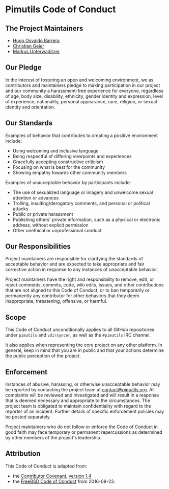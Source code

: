 # Pimutils Code of Conduct

## The Project Maintainers

- [Hugo Osvaldo Barrera](https://github.com/hobarrera)
- [Christian Geier](https://github.com/geier)
- [Markus Unterwaditzer](https://github.com/untitaker)

## Our Pledge

In the interest of fostering an open and welcoming environment, we as
contributors and maintainers pledge to making participation in our project and
our community a harassment-free experience for everyone, regardless of age, body
size, disability, ethnicity, gender identity and expression, level of experience,
nationality, personal appearance, race, religion, or sexual identity and
orientation.

## Our Standards

Examples of behavior that contributes to creating a positive environment
include:

* Using welcoming and inclusive language
* Being respectful of differing viewpoints and experiences
* Gracefully accepting constructive criticism
* Focusing on what is best for the community
* Showing empathy towards other community members

Examples of unacceptable behavior by participants include:

* The use of sexualized language or imagery and unwelcome sexual attention or
advances
* Trolling, insulting/derogatory comments, and personal or political attacks
* Public or private harassment
* Publishing others' private information, such as a physical or electronic
  address, without explicit permission
* Other unethical or unprofessional conduct

## Our Responsibilities

Project maintainers are responsible for clarifying the standards of acceptable
behavior and are expected to take appropriate and fair corrective action in
response to any instances of unacceptable behavior.

Project maintainers have the right and responsibility to remove, edit, or
reject comments, commits, code, wiki edits, issues, and other contributions
that are not aligned to this Code of Conduct, or to ban temporarily or
permanently any contributor for other behaviors that they deem inappropriate,
threatening, offensive, or harmful.

## Scope

This Code of Conduct unconditionally applies to all GitHub repositories under
``pimutils`` and ``vdirsyncer``, as well as the ``#pimutils`` IRC channel.

It also applies when representing the core project on any other platform. In
general, keep in mind that you are in public and that your actions determine
the public perception of the project.

## Enforcement

Instances of abusive, harassing, or otherwise unacceptable behavior may be
reported by contacting the project team at
[contact@pimutils.org](mailto:contact@pimutils.org). All complaints will be
reviewed and investigated and will result in a response that is deemed
necessary and appropriate to the circumstances. The project team is obligated
to maintain confidentiality with regard to the reporter of an incident.
Further details of specific enforcement policies may be posted separately.

Project maintainers who do not follow or enforce the Code of Conduct in good
faith may face temporary or permanent repercussions as determined by other
members of the project's leadership.

## Attribution

This Code of Conduct is adapted from:

* the [Contributor Covenant](http://contributor-covenant.org), [version 1.4](http://contributor-covenant.org/version/1/4/)
* the [FreeBSD Code of
  Conduct](https://www.freebsd.org/internal/code-of-conduct.html) from
  2016-08-23.
